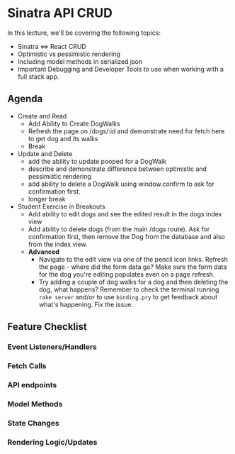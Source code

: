 # Sinatra API CRUD

In this lecture, we'll be covering the following topics:
- Sinatra <=> React CRUD
- Optimistic vs pessimistic rendering
- Including model methods in serialized json
- Important Debugging and Developer Tools to use when working with a full stack app.


## Agenda

- Create and Read
  - Add Ability to Create DogWalks
  - Refresh the page on /dogs/:id and demonstrate need for fetch here to get dog and its walks
  - Break
- Update and Delete
  - add the ability to update pooped for a DogWalk
  - describe and demonstrate difference between optimistic and pessimistic rendering
  - add ability to delete a DogWalk using window.confirm to ask for confirmation first.
  - longer break
- Student Exercise in Breakouts 
  - Add ability to edit dogs and see the edited result in the dogs index view
  - Add ability to delete dogs (from the main /dogs route). Ask for confirmation first, then remove the Dog from the database and also from the index view.
  - **Advanced**
    - Navigate to the edit view via one of the pencil icon links. Refresh the page - where did the form data go? Make sure the form data for the dog you're editing populates even on a page refresh.
    - Try adding a couple of dog walks for a dog and then deleting the dog, what happens? Remember to check the terminal running `rake server` and/or to use `binding.pry` to get feedback about what's happening. Fix the issue. 
  
## Feature Checklist

### Event Listeners/Handlers

### Fetch Calls

### API endpoints

### Model Methods

### State Changes

### Rendering Logic/Updates